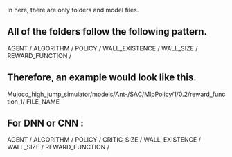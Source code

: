 In here, there are only folders and model files.

## All of the folders follow the following pattern.

AGENT / ALGORITHM / POLICY / WALL_EXISTENCE / WALL_SIZE / REWARD_FUNCTION /




## Therefore, an example would look like this.

Mujoco_high_jump_simulator/models/Ant-/SAC/MlpPolicy/1/0.2/reward_function_1/ FILE_NAME



## For DNN or CNN :

AGENT / ALGORITHM / POLICY / CRITIC_SIZE / WALL_EXISTENCE / WALL_SIZE / REWARD_FUNCTION /

